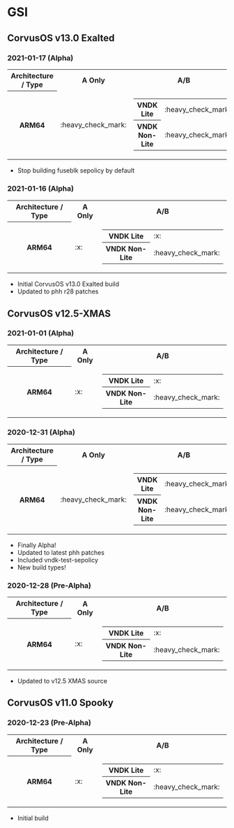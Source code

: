 # GSI

## CorvusOS v13.0 Exalted
### 2021-01-17 (Alpha)
<table>
	<tr>
		<th>Architecture / Type</th>
		<th>A Only</th>
		<th>A/B</th>
	</tr>
	<tr>
		<th>ARM64</th>
		<td>:heavy_check_mark:</td>
		<td>
        	<table>
                <tr>
                	<th>VNDK Lite</th>
                    <td>:heavy_check_mark:</td>
                </tr>
                <tr>
                	<th>VNDK Non-Lite</th>
                    <td>:heavy_check_mark:</td>
                </tr>
        	</table>
        </td>
	</tr>
</table>

- Stop building fuseblk sepolicy by default

### 2021-01-16 (Alpha)
<table>
	<tr>
		<th>Architecture / Type</th>
		<th>A Only</th>
		<th>A/B</th>
	</tr>
	<tr>
		<th>ARM64</th>
		<td>:x:</td>
		<td>
        	<table>
                <tr>
                	<th>VNDK Lite</th>
                    <td>:x:</td>
                </tr>
                <tr>
                	<th>VNDK Non-Lite</th>
                    <td>:heavy_check_mark:</td>
                </tr>
        	</table>
        </td>
	</tr>
</table>

- Initial CorvusOS v13.0 Exalted build
- Updated to phh r28 patches

## CorvusOS v12.5-XMAS
### 2021-01-01 (Alpha)
<table>
	<tr>
		<th>Architecture / Type</th>
		<th>A Only</th>
		<th>A/B</th>
	</tr>
	<tr>
		<th>ARM64</th>
		<td>:x:</td>
		<td>
        	<table>
                <tr>
                	<th>VNDK Lite</th>
                    <td>:x:</td>
                </tr>
                <tr>
                	<th>VNDK Non-Lite</th>
                    <td>:heavy_check_mark:</td>
                </tr>
        	</table>
        </td>
	</tr>
</table>


### 2020-12-31 (Alpha)
<table>
	<tr>
		<th>Architecture / Type</th>
		<th>A Only</th>
		<th>A/B</th>
	</tr>
	<tr>
		<th>ARM64</th>
		<td>:heavy_check_mark:</td>
		<td>
        	<table>
                <tr>
                	<th>VNDK Lite</th>
                    <td>:heavy_check_mark:</td>
                </tr>
                <tr>
                	<th>VNDK Non-Lite</th>
                    <td>:heavy_check_mark:</td>
                </tr>
        	</table>
        </td>
	</tr>
</table>

- Finally Alpha!
- Updated to latest phh patches
- Included vndk-test-sepolicy
- New build types!

### 2020-12-28 (Pre-Alpha)
<table>
	<tr>
		<th>Architecture / Type</th>
		<th>A Only</th>
		<th>A/B</th>
	</tr>
	<tr>
		<th>ARM64</th>
		<td>:x:</td>
		<td>
        	<table>
                <tr>
                	<th>VNDK Lite</th>
                    <td>:x:</td>
                </tr>
                <tr>
                	<th>VNDK Non-Lite</th>
                    <td>:heavy_check_mark:</td>
                </tr>
        	</table>
        </td>
	</tr>
</table>

- Updated to v12.5 XMAS source

## CorvusOS v11.0 Spooky
### 2020-12-23 (Pre-Alpha)
<table>
	<tr>
		<th>Architecture / Type</th>
		<th>A Only</th>
		<th>A/B</th>
	</tr>
	<tr>
		<th>ARM64</th>
		<td>:x:</td>
		<td>
        	<table>
                <tr>
                	<th>VNDK Lite</th>
                    <td>:x:</td>
                </tr>
                <tr>
                	<th>VNDK Non-Lite</th>
                    <td>:heavy_check_mark:</td>
                </tr>
        	</table>
        </td>
	</tr>
</table>

- Initial build
